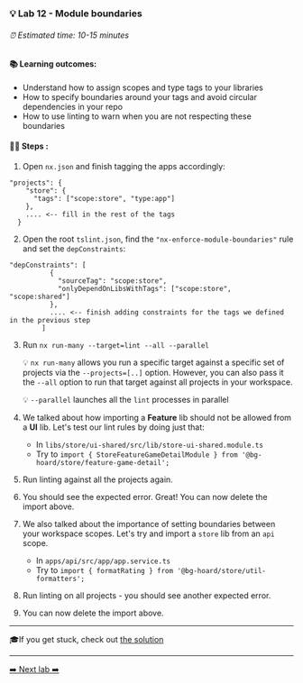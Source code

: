 ### 💡 Lab 12 - Module boundaries

###### ⏰ Estimated time: 10-15 minutes

#### 📚 Learning outcomes:

- Understand how to assign scopes and type tags to your libraries
- How to specify boundaries around your tags and avoid circular dependencies in your repo
- How to use linting to warn when you are not respecting these boundaries

#### 🏋️‍♀️ Steps :

1. Open `nx.json` and finish tagging the apps accordingly:

```
"projects": {
    "store": {
      "tags": ["scope:store", "type:app"]
    },
    .... <-- fill in the rest of the tags
  }
```

2. Open the root `tslint.json`, find the `"nx-enforce-module-boundaries"` rule and set the `depConstraints`:

```
"depConstraints": [
          {
            "sourceTag": "scope:store",
            "onlyDependOnLibsWithTags": ["scope:store", "scope:shared"]
          },
          .... <-- finish adding constraints for the tags we defined in the previous step
        ]
```

3. Run `nx run-many --target=lint --all --parallel`

    💡 `nx run-many` allows you run a specific target against a specific set of projects
    via the `--projects=[..]` option. However, you can also pass it the `--all` option
    to run that target against all projects in your workspace. 
    
    💡 `--parallel` launches all the `lint` processes in parallel

4. We talked about how importing a **Feature** lib should not be allowed from a
**UI** lib. Let's test our lint rules by doing just that:
    - In `libs/store/ui-shared/src/lib/store-ui-shared.module.ts`
    - Try to `import { StoreFeatureGameDetailModule } from '@bg-hoard/store/feature-game-detail';`

5. Run linting against all the projects again.
6. You should see the expected error. Great! You can now delete the import above.
7. We also talked about the importance of setting boundaries between your workspace scopes.
Let's try and import a `store` lib from an `api` scope.
    - In `apps/api/src/app/app.service.ts`
    - Try to `import { formatRating } from '@bg-hoard/store/util-formatters';`
8. Run linting on all projects - you should see another expected error.
9. You can now delete the import above.

---

🎓If you get stuck, check out [the solution](SOLUTION.md)

---

[➡️ Next lab ➡️](../lab13/LAB.md)
